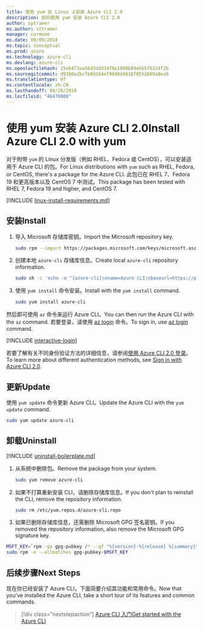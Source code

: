 ```yaml
---
title: 使用 yum 在 Linux 上安装 Azure CLI 2.0
description: 如何使用 yum 安装 Azure CLI 2.0
author: sptramer
ms.author: sttramer
manager: carmonm
ms.date: 09/09/2018
ms.topic: conceptual
ms.prod: azure
ms.technology: azure-cli
ms.devlang: azure-cli
ms.openlocfilehash: 25eb473aa56d3ddd34f8e1808b84ebb5f6324f2b
ms.sourcegitcommit: d93b0a2bcfb0d164ef90d6d4618f0552609a8ea6
ms.translationtype: HT
ms.contentlocale: zh-CN
ms.lasthandoff: 09/20/2018
ms.locfileid: "46470008"
---
```

# <a name="install-azure-cli-20-with-yum"></a><span data-ttu-id="4a4e1-103">使用 yum 安装 Azure CLI 2.0</span><span class="sxs-lookup"><span data-stu-id="4a4e1-103">Install Azure CLI 2.0 with yum</span></span>

<span data-ttu-id="4a4e1-104">对于附带 `yum` 的 Linux 分发版（例如 RHEL、Fedora 或 CentOS），可以安装适用于 Azure CLI 的包。</span><span class="sxs-lookup"><span data-stu-id="4a4e1-104">For Linux distributions with  `yum` such as RHEL, Fedora, or CentOS, there's a package for the Azure CLI.</span></span> <span data-ttu-id="4a4e1-105">此包已在 RHEL 7、Fedora 19 和更高版本以及 CentOS 7 中测试。</span><span class="sxs-lookup"><span data-stu-id="4a4e1-105">This package has been tested with RHEL 7, Fedora 19 and higher, and CentOS 7.</span></span>

[!INCLUDE [linux-install-requirements.md](includes/linux-install-requirements.md)]

## <a name="install"></a><span data-ttu-id="4a4e1-106">安装</span><span class="sxs-lookup"><span data-stu-id="4a4e1-106">Install</span></span>

1. <span data-ttu-id="4a4e1-107">导入 Microsoft 存储库密钥。</span><span class="sxs-lookup"><span data-stu-id="4a4e1-107">Import the Microsoft repository key.</span></span>

   ```bash
   sudo rpm --import https://packages.microsoft.com/keys/microsoft.asc
   ```

2. <span data-ttu-id="4a4e1-108">创建本地 `azure-cli` 存储库信息。</span><span class="sxs-lookup"><span data-stu-id="4a4e1-108">Create local `azure-cli` repository information.</span></span>

   ```bash
   sudo sh -c 'echo -e "[azure-cli]\nname=Azure CLI\nbaseurl=https://packages.microsoft.com/yumrepos/azure-cli\nenabled=1\ngpgcheck=1\ngpgkey=https://packages.microsoft.com/keys/microsoft.asc" > /etc/yum.repos.d/azure-cli.repo'
   ```

3. <span data-ttu-id="4a4e1-109">使用 `yum install` 命令安装。</span><span class="sxs-lookup"><span data-stu-id="4a4e1-109">Install with the `yum install` command.</span></span>

   ```bash
   sudo yum install azure-cli
   ```

<span data-ttu-id="4a4e1-110">然后即可使用 `az` 命令来运行 Azure CLI。</span><span class="sxs-lookup"><span data-stu-id="4a4e1-110">You can then run the Azure CLI with the `az` command.</span></span> <span data-ttu-id="4a4e1-111">若要登录，请使用 [az login](/cli/azure/reference-index#az-login) 命令。</span><span class="sxs-lookup"><span data-stu-id="4a4e1-111">To sign in, use [az login](/cli/azure/reference-index#az-login) command.</span></span>

[!INCLUDE [interactive-login](includes/interactive-login.md)]

<span data-ttu-id="4a4e1-112">若要了解有关不同身份验证方法的详细信息，请参阅[使用 Azure CLI 2.0 登录](authenticate-azure-cli.md)。</span><span class="sxs-lookup"><span data-stu-id="4a4e1-112">To learn more about different authentication methods, see [Sign in with Azure CLI 2.0](authenticate-azure-cli.md).</span></span>

## <a name="update"></a><span data-ttu-id="4a4e1-113">更新</span><span class="sxs-lookup"><span data-stu-id="4a4e1-113">Update</span></span>

<span data-ttu-id="4a4e1-114">使用 `yum update` 命令更新 Azure CLI。</span><span class="sxs-lookup"><span data-stu-id="4a4e1-114">Update the Azure CLI with the `yum update` command.</span></span>

```bash
sudo yum update azure-cli
```

## <a name="uninstall"></a><span data-ttu-id="4a4e1-115">卸载</span><span class="sxs-lookup"><span data-stu-id="4a4e1-115">Uninstall</span></span>

[!INCLUDE [uninstall-boilerplate.md](includes/uninstall-boilerplate.md)]

1. <span data-ttu-id="4a4e1-116">从系统中删除包。</span><span class="sxs-lookup"><span data-stu-id="4a4e1-116">Remove the package from your system.</span></span>

   ```bash
   sudo yum remove azure-cli
   ```

2. <span data-ttu-id="4a4e1-117">如果不打算重新安装 CLI，请删除存储库信息。</span><span class="sxs-lookup"><span data-stu-id="4a4e1-117">If you don't plan to reinstall the CLI, remove the repository information.</span></span>

   ```bash
   sudo rm /etc/yum.repos.d/azure-cli.repo
   ```

3. <span data-ttu-id="4a4e1-118">如果已删除存储库信息，还需删除 Microsoft GPG 签名密钥。</span><span class="sxs-lookup"><span data-stu-id="4a4e1-118">If you removed the repository information, also remove the Microsoft GPG signature key.</span></span>

  ```bash
  MSFT_KEY=`rpm -qa gpg-pubkey /* --qf "%{version}-%{release} %{summary}\n" | grep Microsoft | awk '{print $1}'`
  sudo rpm -e --allmatches gpg-pubkey-$MSFT_KEY
  ```

## <a name="next-steps"></a><span data-ttu-id="4a4e1-119">后续步骤</span><span class="sxs-lookup"><span data-stu-id="4a4e1-119">Next Steps</span></span>

<span data-ttu-id="4a4e1-120">现在你已经安装了 Azure CLI，下面简要介绍其功能和常用命令。</span><span class="sxs-lookup"><span data-stu-id="4a4e1-120">Now that you've installed the Azure CLI, take a short tour of its features and common commands.</span></span>

> [!div class="nextstepaction"]
> [<span data-ttu-id="4a4e1-121">Azure CLI 入门</span><span class="sxs-lookup"><span data-stu-id="4a4e1-121">Get started with the Azure CLI</span></span>](get-started-with-azure-cli.md)
